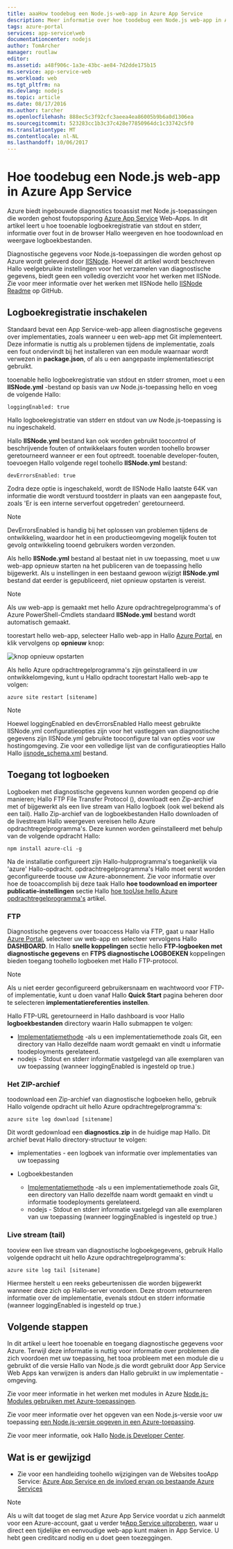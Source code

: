 ```yaml
---
title: aaaHow toodebug een Node.js-web-app in Azure App Service
description: Meer informatie over hoe toodebug een Node.js web-app in Azure App Service.
tags: azure-portal
services: app-service\web
documentationcenter: nodejs
author: TomArcher
manager: routlaw
editor: 
ms.assetid: a48f906c-1a3e-43bc-ae84-7d2dde175b15
ms.service: app-service-web
ms.workload: web
ms.tgt_pltfrm: na
ms.devlang: nodejs
ms.topic: article
ms.date: 08/17/2016
ms.author: tarcher
ms.openlocfilehash: 888ec5c3f92cfc3aeea4ea86005b9b6a0d1306ea
ms.sourcegitcommit: 523283cc1b3c37c428e77850964dc1c33742c5f0
ms.translationtype: MT
ms.contentlocale: nl-NL
ms.lasthandoff: 10/06/2017
---
```

# <a name="how-toodebug-a-nodejs-web-app-in-azure-app-service"></a>Hoe toodebug een Node.js web-app in Azure App Service
Azure biedt ingebouwde diagnostics tooassist met Node.js-toepassingen die worden gehost foutopsporing [Azure App Service](http://go.microsoft.com/fwlink/?LinkId=529714) Web-Apps. In dit artikel leert u hoe tooenable logboekregistratie van stdout en stderr, informatie over fout in de browser Hallo weergeven en hoe toodownload en weergave logboekbestanden.

Diagnostische gegevens voor Node.js-toepassingen die worden gehost op Azure wordt geleverd door [IISNode]. Hoewel dit artikel wordt beschreven Hallo veelgebruikte instellingen voor het verzamelen van diagnostische gegevens, biedt geen een volledig overzicht voor het werken met IISNode. Zie voor meer informatie over het werken met IISNode hello [IISNode Readme] op GitHub.

<a id="enablelogging"></a>

## <a name="enable-logging"></a>Logboekregistratie inschakelen
Standaard bevat een App Service-web-app alleen diagnostische gegevens over implementaties, zoals wanneer u een web-app met Git implementeert. Deze informatie is nuttig als u problemen tijdens de implementatie, zoals een fout ondervindt bij het installeren van een module waarnaar wordt verwezen in **package.json**, of als u een aangepaste implementatiescript gebruikt.

tooenable hello logboekregistratie van stdout en stderr stromen, moet u een **IISNode.yml** -bestand op basis van uw Node.js-toepassing hello en voeg de volgende Hallo:

    loggingEnabled: true

Hallo logboekregistratie van stderr en stdout van uw Node.js-toepassing is nu ingeschakeld.

Hallo **IISNode.yml** bestand kan ook worden gebruikt toocontrol of beschrijvende fouten of ontwikkelaars fouten worden toohello browser geretourneerd wanneer er een fout optreedt. tooenable developer-fouten, toevoegen Hallo volgende regel toohello **IISNode.yml** bestand:

    devErrorsEnabled: true

Zodra deze optie is ingeschakeld, wordt de IISNode Hallo laatste 64K van informatie die wordt verstuurd toostderr in plaats van een aangepaste fout, zoals 'Er is een interne serverfout opgetreden' geretourneerd.

> [!NOTE]
> DevErrorsEnabled is handig bij het oplossen van problemen tijdens de ontwikkeling, waardoor het in een productieomgeving mogelijk fouten tot gevolg ontwikkeling tooend gebruikers worden verzonden.
> 
> 

Als hello **IISNode.yml** bestand al bestaat niet in uw toepassing, moet u uw web-app opnieuw starten na het publiceren van de toepassing hello bijgewerkt. Als u instellingen in een bestaand gewoon wijzigt **IISNode.yml** bestand dat eerder is gepubliceerd, niet opnieuw opstarten is vereist.

> [!NOTE]
> Als uw web-app is gemaakt met hello Azure opdrachtregelprogramma's of Azure PowerShell-Cmdlets standaard **IISNode.yml** bestand wordt automatisch gemaakt.
> 
> 

toorestart hello web-app, selecteer Hallo web-app in Hallo [Azure Portal](https://portal.azure.com), en klik vervolgens op **opnieuw** knop:

![knop opnieuw opstarten][restart-button]

Als hello Azure opdrachtregelprogramma's zijn geïnstalleerd in uw ontwikkelomgeving, kunt u Hallo opdracht toorestart Hallo web-app te volgen:

    azure site restart [sitename]

> [!NOTE]
> Hoewel loggingEnabled en devErrorsEnabled Hallo meest gebruikte IISNode.yml configuratieopties zijn voor het vastleggen van diagnostische gegevens zijn IISNode.yml gebruikte tooconfigure tal van opties voor uw hostingomgeving. Zie voor een volledige lijst van de configuratieopties Hallo Hallo [iisnode_schema.xml](https://github.com/tjanczuk/iisnode/blob/master/src/config/iisnode_schema.xml) bestand.
> 
> 

<a id="viewlogs"></a>

## <a name="accessing-logs"></a>Toegang tot logboeken
Logboeken met diagnostische gegevens kunnen worden geopend op drie manieren; Hallo FTP File Transfer Protocol (), downloadt een Zip-archief met of bijgewerkt als een live stream van Hallo logboek (ook wel bekend als een tail). Hallo Zip-archief van de logboekbestanden Hallo downloaden of de livestream Hallo weergeven vereisen hello Azure opdrachtregelprogramma's. Deze kunnen worden geïnstalleerd met behulp van de volgende opdracht Hallo:

    npm install azure-cli -g

Na de installatie configureert zijn Hallo-hulpprogramma's toegankelijk via 'azure' Hallo-opdracht. opdrachtregelprogramma's Hallo moet eerst worden geconfigureerde toouse uw Azure-abonnement. Zie voor informatie over hoe de tooaccomplish bij deze taak Hallo **hoe toodownload en importeer publicatie-instellingen** sectie Hallo [hoe tooUse hello Azure opdrachtregelprogramma's](../xplat-cli-connect.md) artikel.

### <a name="ftp"></a>FTP
Diagnostische gegevens over tooaccess Hallo via FTP, gaat u naar Hallo [Azure Portal](https://portal.azure.com), selecteer uw web-app en selecteer vervolgens Hallo **DASHBOARD**. In Hallo **snelle koppelingen** sectie hello **FTP-logboeken met diagnostische gegevens** en **FTPS diagnostische LOGBOEKEN** koppelingen bieden toegang toohello logboeken met Hallo FTP-protocol.

> [!NOTE]
> Als u niet eerder geconfigureerd gebruikersnaam en wachtwoord voor FTP- of implementatie, kunt u doen vanaf Hallo **Quick Start** pagina beheren door te selecteren **implementatiereferenties instellen**.
> 
> 

Hallo FTP-URL geretourneerd in Hallo dashboard is voor Hallo **logboekbestanden** directory waarin Hallo submappen te volgen:

* [Implementatiemethode](web-sites-deploy.md) -als u een implementatiemethode zoals Git, een directory van Hallo dezelfde naam wordt gemaakt en vindt u informatie toodeployments gerelateerd.
* nodejs - Stdout en stderr informatie vastgelegd van alle exemplaren van uw toepassing (wanneer loggingEnabled is ingesteld op true.)

### <a name="zip-archive"></a>Het ZIP-archief
toodownload een Zip-archief van diagnostische logboeken hello, gebruik Hallo volgende opdracht uit hello Azure opdrachtregelprogramma's:

    azure site log download [sitename]

Dit wordt gedownload een **diagnostics.zip** in de huidige map Hallo. Dit archief bevat Hallo directory-structuur te volgen:

* implementaties - een logboek van informatie over implementaties van uw toepassing
* Logboekbestanden
  
  * [Implementatiemethode](web-sites-deploy.md) -als u een implementatiemethode zoals Git, een directory van Hallo dezelfde naam wordt gemaakt en vindt u informatie toodeployments gerelateerd.
  * nodejs - Stdout en stderr informatie vastgelegd van alle exemplaren van uw toepassing (wanneer loggingEnabled is ingesteld op true.)

### <a name="live-stream-tail"></a>Live stream (tail)
tooview een live stream van diagnostische logboekgegevens, gebruik Hallo volgende opdracht uit hello Azure opdrachtregelprogramma's:

    azure site log tail [sitename]

Hiermee herstelt u een reeks gebeurtenissen die worden bijgewerkt wanneer deze zich op Hallo-server voordoen. Deze stroom retourneren informatie over de implementatie, evenals stdout en stderr informatie (wanneer loggingEnabled is ingesteld op true.)

<a id="nextsteps"></a>

## <a name="next-steps"></a>Volgende stappen
In dit artikel u leert hoe tooenable en toegang diagnostische gegevens voor Azure. Terwijl deze informatie is nuttig voor informatie over problemen die zich voordoen met uw toepassing, het tooa probleem met een module die u gebruikt of die versie Hallo van Node.js die wordt gebruikt door App Service Web Apps kan verwijzen is anders dan Hallo gebruikt in uw implementatie -omgeving.

Zie voor meer informatie in het werken met modules in Azure [Node.js-Modules gebruiken met Azure-toepassingen](../nodejs-use-node-modules-azure-apps.md).

Zie voor meer informatie over het opgeven van een Node.js-versie voor uw toepassing [een Node.js-versie opgeven in een Azure-toepassing].

Zie voor meer informatie, ook Hallo [Node.js Developer Center](/develop/nodejs/).

## <a name="whats-changed"></a>Wat is er gewijzigd
* Zie voor een handleiding toohello wijzigingen van de Websites tooApp Service: [Azure App Service en de invloed ervan op bestaande Azure Services](http://go.microsoft.com/fwlink/?LinkId=529714)

> [!NOTE]
> Als u wilt dat tooget de slag met Azure App Service voordat u zich aanmeldt voor een Azure-account, gaat u verder te[App Service uitproberen](https://azure.microsoft.com/try/app-service/), waar u direct een tijdelijke en eenvoudige web-app kunt maken in App Service. U hebt geen creditcard nodig en u doet geen toezeggingen.
> 
> 

[IISNode]: https://github.com/tjanczuk/iisnode
[IISNode Readme]: https://github.com/tjanczuk/iisnode#readme
[How tooUse hello Azure Command-Line Interface]:../cli-install-nodejs.md
[Using Node.js Modules with Azure Applications]: ../nodejs-use-node-modules-azure-apps.md
[een Node.js-versie opgeven in een Azure-toepassing]: ../nodejs-specify-node-version-azure-apps.md

[restart-button]: ./media/web-sites-nodejs-debug/restartbutton.png

